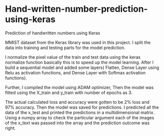 # Hand-written-number-prediction-using-keras
Prediction of handwritten numbers using Keras

MMIST dataset from the Keras library was used in this project. I split the data into training and testing parts for the model prediction. 

I normalize the pixel value of the train and test data using the keras normalize function basically this is to speed up the model learning. 
After I build a sequential model and added some layers( Flatten, Dense Layer using Relu as activation functions, and Dense Layer with Softmax activation functions).

Further, I compiled the model using ADAM optimizer, Then the model was fitted using the X_train and y_train with number of epochs as 3.

The actual calculated loss and accuracy were gotten to be 2% loss and 97% accuracy.
Then the model was saved for predictions. I predicted all the data of the x_test and printed the predictions in a multidimensional matrix. 
Using a numpy array to check the particular argument each of the images of the  x_text was passed into the array and the prediction outcome was right.

